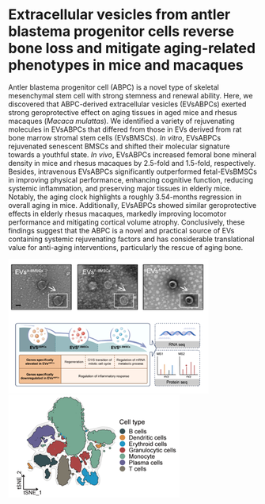 # Extracellular vesicles from antler blastema progenitor cells reverse bone loss and mitigate aging-related phenotypes in mice and macaques

Antler blastema progenitor cell (ABPC) is a novel type of skeletal mesenchymal stem cell with strong stemness and renewal ability. Here, we discovered that ABPC-derived extracellular vesicles (EVsABPCs) exerted strong geroprotective effect on aging tissues in aged mice and rhesus macaques (*Macaca mulattas*). We identified a variety of rejuvenating molecules in EVsABPCs that differed from those in EVs derived from rat bone marrow stromal stem cells (EVsBMSCs). *In vitro*, EVsABPCs rejuvenated senescent BMSCs and shifted their molecular signature towards a youthful state. *In vivo*, EVsABPCs increased femoral bone mineral density in mice and rhesus macaques by 2.5-fold and 1.5-fold, respectively. Besides, intravenous EVsABPCs significantly outperformed fetal-EVsBMSCs in improving physical performance, enhancing cognitive function, reducing systemic inflammation, and preserving major tissues in elderly mice. Notably, the aging clock highlights a roughly 3.54-months regression in overall aging in mice. Additionally, EVsABPCs showed similar geroprotective effects in elderly rhesus macaques, markedly improving locomotor performance and mitigating cortical volume atrophy. Conclusively, these findings suggest that the ABPC is a novel and practical source of EVs containing systemic rejuvenating factors and has considerable translational value for anti-aging interventions, particularly the rescue of aging bone.

![](README_md_files/60842bd0-3453-11f0-a014-6776eab7d782.jpeg?v=1\&type=image)![](README_md_files/918ca950-3453-11f0-a014-6776eab7d782.jpeg?v=1\&type=image)
